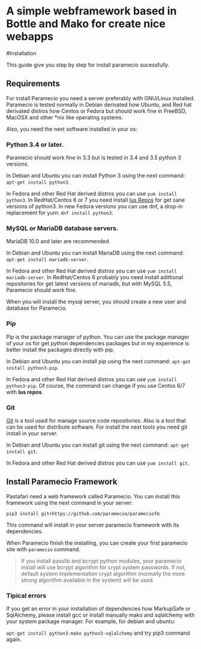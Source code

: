 # A simple webframework based in Bottle and Mako for create nice webapps

#Installation

This guide give you step by step for install paramecio sucessfully.

## Requirements

For install Paramecio you need a server preferably with GNU/Linux installed. Paramecio is tested normally in Debian derivated how Ubuntu, and Red hat derivated distros how Centos or Fedora but should work fine in FreeBSD, MacOSX and other *nix like operating systems.

Also, you need the next software installed  in  your os:

### Python 3.4 or later. 

Paramecio should work fine in 3.3 but is tested in 3.4 and 3.5 python 3 versions.

In Debian and Ubuntu you can install Python 3 using the next command: `apt-get install python3`.

In Fedora and other Red Hat derived distros you can use `yum install python3`. In RedHat/Centos 6 or 7 you need install [Ius Repos](https://ius.io/GettingStarted/) for get sane versions of python3. In new Fedora versions you can use dnf, a drop-in replacement for yum: `dnf install python3`.

### MySQL or MariaDB database servers. 

MariaDB 10.0 and later are recommended.

In Debian and Ubuntu you can install MariaDB using the next command: `apt-get install mariadb-server`.

In Fedora and other Red Hat derived distros you can use `yum install mariadb-server`. 
In RedHat/Centos 6 probably you need install adittional repositories for get latest versions of mariadb, but with MySQL 5.5, Paramecio should work fine.

When you will install the mysql server, you should create a new user and database for Paramecio.

### Pip

Pip is the package manager of python. You can use the package manager of your os for get python dependencies packages but in my experience is better install the packages directly with pip. 

In Debian and Ubuntu you can install pip using the next command: `apt-get install python3-pip`.

In Fedora and other Red Hat derived distros you can use `yum install python3-pip`. Of course, the command can change if you use Centos 6/7 with **Ius repos**.

### Git

[Git](https://git-scm.com/) is a tool used for manage source code repositories. Also is a tool that can be used for distribute software. For install the next tools you need git install in your server.

In Debian and Ubuntu you can install git using the next command: `apt-get install git`.

In Fedora and other Red Hat derived distros you can use `yum install git`.

## Install Paramecio Framework

Pastafari need a web framework called Paramecio. You can install this framework using the next command in your server:

`pip3 install git+https://github.com/paramecio/parameciofm`

This command will install in your server paramecio framework with its dependencies.

When Paramecio finish the installing, you can create your first paramecio site with `paramecio` command.

> If you install passlib and bcrypt python modules, your paramecio install will use bcrypt algorithm for crypt system passwords. If not, default system implementation crypt algorithm (normally the more strong algorithm available in the system) will be used.

### Tipical errors

If you get an error in your installation of dependencies how MarkupSafe or SqlAlchemy, please install gcc or install manually mako and sqlalchemy with your system package manager. For example, for debian and ubuntu:

`apt-get install python3-mako python3-sqlalchemy` and try pip3 command again.

